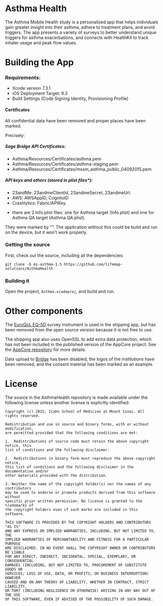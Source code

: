 Asthma Health
=============
The Asthma Mobile Health study is a personalized app that helps individuals gain greater insight into their asthma, adhere to treatment plans, and avoid triggers. The app presents a variety of surveys to better understand unique triggers for asthma exacerbations, and connects with HealthKit to track inhaler usage and peak flow values. 

Building the App
================
### Requirements:
- Xcode version 7.3.1
- iOS Deployment Target: 9.3
- Build Settings (Code Signing Identity, Provisioning Profile)

#### Certificates
All confidential data have been removed and proper places have been marked.

Precisely:

##### Sage Bridge API Certificates:

 - Asthma/Resources/Certificates/asthma.pem
 - Asthma/Resources/Certificates/asthma-staging.pem
 - Asthma/Resources/Certificates/mssm_asthma_public_04092015.pem 

##### API keys and others (stored in plist files*):
 - 23andMe: 23andmeClientId, 23andmeSecret, 23andmeUrl.
- AWS: AWSAppID, CognitoID
- Crashlytics: Fabric/APIKey.

* there are 2 Info.plist files: one for Asthma target (Info.plist) and one for Asthma QA target (Asthma QA.plist).

They were marked by "<REPLACE-ME>”.
The application without this could be build and run on the device, but it won’t work properly.

### Getting the source

First, check out the source, including all the dependencies:

```
git clone -b ms-asthma-1.5 https://github.com/lifemap-solutions/AsthmaHealth
```

### Building it

Open the project, `Asthma.xcodeproj`, and build and run.


Other components
================

The [EuroQoL EQ-5D](http://www.euroqol.org/about-eq-5d.html) survey instrument
is used in the shipping app, but has been removed from the open source
version because it is not free to use.

The shipping app also uses OpenSSL to add extra data protection, which
has not been included in the published version of the AppCore
project. See the [AppCore repository](https://github.com/researchkit/AppCore) for more details.

Data upload to [Bridge](http://sagebase.org/bridge/) has been disabled, the logos of the institutions have been removed, and the consent material has been marked as an example.

License
=======

The source in the AsthmaHealth repository is made available under the
following license unless another license is explicitly identified:

```
Copyright (c) 2015, Icahn School of Medicine at Mount Sinai. All rights reserved. 

Redistribution and use in source and binary forms, with or without modification,
are permitted provided that the following conditions are met:

1.  Redistributions of source code must retain the above copyright notice, this
list of conditions and the following disclaimer.

2.  Redistributions in binary form must reproduce the above copyright notice,
this list of conditions and the following disclaimer in the documentation and/or
other materials provided with the distribution.

3. Neither the name of the copyright holder(s) nor the names of any contributors
may be used to endorse or promote products derived from this software without
specific prior written permission. No license is granted to the trademarks of
the copyright holders even if such marks are included in this software.

THIS SOFTWARE IS PROVIDED BY THE COPYRIGHT HOLDERS AND CONTRIBUTORS "AS IS"
AND ANY EXPRESS OR IMPLIED WARRANTIES, INCLUDING, BUT NOT LIMITED TO, THE
IMPLIED WARRANTIES OF MERCHANTABILITY AND FITNESS FOR A PARTICULAR PURPOSE
ARE DISCLAIMED. IN NO EVENT SHALL THE COPYRIGHT OWNER OR CONTRIBUTORS BE LIABLE
FOR ANY DIRECT, INDIRECT, INCIDENTAL, SPECIAL, EXEMPLARY, OR CONSEQUENTIAL
DAMAGES (INCLUDING, BUT NOT LIMITED TO, PROCUREMENT OF SUBSTITUTE GOODS OR
SERVICES; LOSS OF USE, DATA, OR PROFITS; OR BUSINESS INTERRUPTION) HOWEVER
CAUSED AND ON ANY THEORY OF LIABILITY, WHETHER IN CONTRACT, STRICT LIABILITY,
OR TORT (INCLUDING NEGLIGENCE OR OTHERWISE) ARISING IN ANY WAY OUT OF THE USE
OF THIS SOFTWARE, EVEN IF ADVISED OF THE POSSIBILITY OF SUCH DAMAGE.
```

